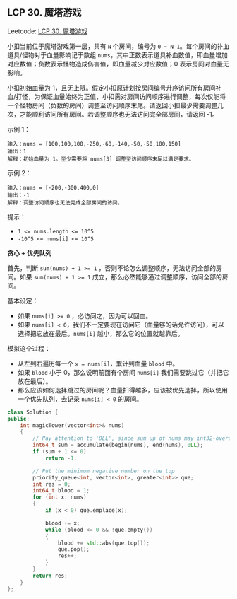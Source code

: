 ## LCP 30. 魔塔游戏

Leetcode: [LCP 30. 魔塔游戏](https://leetcode.cn/problems/p0NxJO/)

小扣当前位于魔塔游戏第一层，共有 `N` 个房间，编号为 `0 ~ N-1`。每个房间的补血道具/怪物对于血量影响记于数组 `nums`，其中正数表示道具补血数值，即血量增加对应数值；负数表示怪物造成伤害值，即血量减少对应数值；0 表示房间对血量无影响。

小扣初始血量为 1，且无上限。假定小扣原计划按房间编号升序访问所有房间补血/打怪，为保证血量始终为正值，小扣需对房间访问顺序进行调整，每次仅能将一个怪物房间（负数的房间）调整至访问顺序末尾。请返回小扣最少需要调整几次，才能顺利访问所有房间。若调整顺序也无法访问完全部房间，请返回 -1。

示例 1：
```
输入：nums = [100,100,100,-250,-60,-140,-50,-50,100,150]
输出：1
解释：初始血量为 1。至少需要将 nums[3] 调整至访问顺序末尾以满足要求。
```
示例 2：
```
输入：nums = [-200,-300,400,0]
输出：-1
解释：调整访问顺序也无法完成全部房间的访问。
```
提示：

- `1 <= nums.length <= 10^5`
- `-10^5 <= nums[i] <= 10^5`

**贪心 + 优先队列**

首先，判断 `sum(nums) + 1 >= 1` ，否则不论怎么调整顺序，无法访问全部的房间。如果 `sum(nums) + 1 >= 1` 成立，那么必然能够通过调整顺序，访问全部的房间。

基本设定：

- 如果 `nums[i] >= 0` ，必访问之，因为可以回血。
- 如果 `nums[i] < 0`，我们不一定要现在访问它（血量够的话允许访问），可以选择把它放在最后。`nums[i]` 越小，那么它的位置就越靠后。

模拟这个过程：

- 从左到右遍历每一个 `x = nums[i]`，累计到血量 `blood` 中。
- 如果 `blood` 小于 0，那么说明前面有个房间 `nums[i]` 我们需要跳过它（并把它放在最后）。
- 那么应该如何选择跳过的房间呢？血量扣得越多，应该被优先选择，所以使用一个优先队列，去记录 `nums[i] < 0` 的房间。

```cpp
class Solution {
public:
    int magicTower(vector<int>& nums)
    {
        // Pay attention to '0LL', since sum up of nums may int32-overflow 
        int64_t sum = accumulate(begin(nums), end(nums), 0LL);
        if (sum + 1 <= 0)
            return -1;

        // Put the minimum negative number on the top
        priority_queue<int, vector<int>, greater<int>> que;
        int res = 0;
        int64_t blood = 1;
        for (int x: nums)
        {
            if (x < 0) que.emplace(x);

            blood += x;
            while (blood <= 0 && !que.empty())
            {
                blood += std::abs(que.top());
                que.pop();
                res++;
            }
        }
        return res;
    }
};
```


